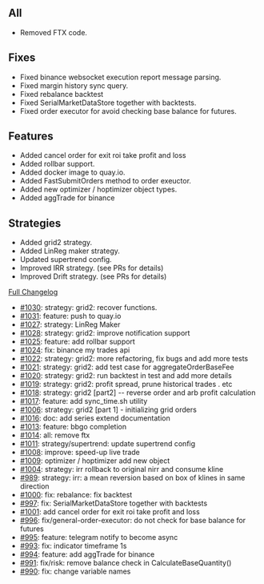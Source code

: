 ## All

- Removed FTX code.

## Fixes

- Fixed binance websocket execution report message parsing.
- Fixed margin history sync query.
- Fixed rebalance backtest
- Fixed SerialMarketDataStore together with backtests.
- Fixed order executor for avoid checking base balance for futures.

## Features

- Added cancel order for exit roi take profit and loss
- Added rollbar support.
- Added docker image to quay.io.
- Added FastSubmitOrders method to order exeuctor.
- Added new optimizer / hoptimizer object types.
- Added aggTrade for binance

## Strategies

- Added grid2 strategy.
- Added LinReg maker strategy.
- Updated supertrend config.
- Improved IRR strategy. (see PRs for details)
- Improved Drift strategy. (see PRs for details)


[Full Changelog](https://github.com/OvictorVieira/bbgo/compare/v1.42.0...main)

 - [#1030](https://github.com/OvictorVieira/bbgo/pull/1030): strategy: grid2: recover functions.
 - [#1031](https://github.com/OvictorVieira/bbgo/pull/1031): feature: push to quay.io
 - [#1027](https://github.com/OvictorVieira/bbgo/pull/1027): strategy: LinReg Maker
 - [#1028](https://github.com/OvictorVieira/bbgo/pull/1028): strategy: grid2: improve notification support
 - [#1025](https://github.com/OvictorVieira/bbgo/pull/1025): feature: add rollbar support
 - [#1024](https://github.com/OvictorVieira/bbgo/pull/1024): fix: binance my trades api
 - [#1022](https://github.com/OvictorVieira/bbgo/pull/1022): strategy: grid2: more refactoring, fix bugs and add more tests
 - [#1021](https://github.com/OvictorVieira/bbgo/pull/1021): strategy: grid2: add test case for aggregateOrderBaseFee
 - [#1020](https://github.com/OvictorVieira/bbgo/pull/1020): strategy: grid2: run backtest in test and add more details
 - [#1019](https://github.com/OvictorVieira/bbgo/pull/1019): strategy: grid2: profit spread, prune historical trades . etc
 - [#1018](https://github.com/OvictorVieira/bbgo/pull/1018): strategy: grid2 [part2] -- reverse order and arb profit calculation
 - [#1017](https://github.com/OvictorVieira/bbgo/pull/1017): feature: add sync_time.sh utility
 - [#1006](https://github.com/OvictorVieira/bbgo/pull/1006): strategy: grid2 [part 1] - initializing grid orders
 - [#1016](https://github.com/OvictorVieira/bbgo/pull/1016): doc: add series extend documentation
 - [#1013](https://github.com/OvictorVieira/bbgo/pull/1013): feature: bbgo completion
 - [#1014](https://github.com/OvictorVieira/bbgo/pull/1014): all: remove ftx
 - [#1011](https://github.com/OvictorVieira/bbgo/pull/1011): strategy/supertrend: update supertrend config
 - [#1008](https://github.com/OvictorVieira/bbgo/pull/1008): improve: speed-up live trade
 - [#1009](https://github.com/OvictorVieira/bbgo/pull/1009): optimizer / hoptimizer add new object
 - [#1004](https://github.com/OvictorVieira/bbgo/pull/1004): strategy: irr rollback to original nirr and consume kline
 - [#989](https://github.com/OvictorVieira/bbgo/pull/989): strategy: irr: a mean reversion based on box of klines in same direction
 - [#1000](https://github.com/OvictorVieira/bbgo/pull/1000): fix: rebalance: fix backtest
 - [#997](https://github.com/OvictorVieira/bbgo/pull/997):  fix: SerialMarketDataStore together with backtests
 - [#1001](https://github.com/OvictorVieira/bbgo/pull/1001): add cancel order for exit roi take profit and loss
 - [#996](https://github.com/OvictorVieira/bbgo/pull/996): fix/general-order-executor: do not check for base balance for futures
 - [#995](https://github.com/OvictorVieira/bbgo/pull/995): feature: telegram notify to become async
 - [#993](https://github.com/OvictorVieira/bbgo/pull/993): fix: indicator timeframe 1s
 - [#994](https://github.com/OvictorVieira/bbgo/pull/994): feature: add aggTrade for binance
 - [#991](https://github.com/OvictorVieira/bbgo/pull/991): fix/risk: remove balance check in CalculateBaseQuantity()
 - [#990](https://github.com/OvictorVieira/bbgo/pull/990): fix: change variable names
